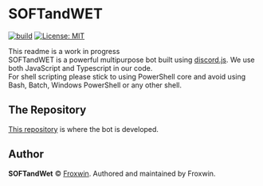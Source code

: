 # SOFTandWET

[![build](https://github.com/Froxwin/Da-Bot/actions/workflows/build.yml/badge.svg)](https://github.com/Froxwin/Da-Bot/actions/workflows/build.yml)
[![License: MIT](https://img.shields.io/badge/License-MIT-yellow.svg)](https://opensource.org/licenses/MIT)

This readme is a work in progress
<br>
SOFTandWET is a powerful multipurpose bot built using [discord.js](https://discord.js.org/#/). We use both JavaScript and Typescript in our code.<br>
For shell scripting please stick to using PowerShell core and avoid using Bash, Batch, Windows PowerShell or any other shell.

## The Repository
[This repository](https://github.com/Froxwin/Da-Bot) is where the bot is developed.

## Author
**SOFTandWet** © [Froxwin](https://github.com/Froxwin).
Authored and maintained by Froxwin.
